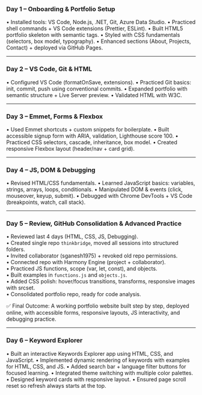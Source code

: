 ### Day 1 – Onboarding & Portfolio Setup

• Installed tools: VS Code, Node.js, .NET, Git, Azure Data Studio.
• Practiced shell commands + VS Code extensions (Prettier, ESLint).
• Built HTML5 portfolio skeleton with semantic tags.
• Styled with CSS fundamentals (selectors, box model, typography).
• Enhanced sections (About, Projects, Contact) + deployed via GitHub Pages.

---

### Day 2 – VS Code, Git & HTML

• Configured VS Code (formatOnSave, extensions).
• Practiced Git basics: init, commit, push using conventional commits.
• Expanded portfolio with semantic structure + Live Server preview.
• Validated HTML with W3C.

---

### Day 3 – Emmet, Forms & Flexbox

• Used Emmet shortcuts + custom snippets for boilerplate.
• Built accessible signup form with ARIA, validation, Lighthouse score 100.
• Practiced CSS selectors, cascade, inheritance, box model.
• Created responsive Flexbox layout (header/nav + card grid).

---

### Day 4 – JS, DOM & Debugging

• Revised HTML/CSS fundamentals.
• Learned JavaScript basics: variables, strings, arrays, loops, conditionals.
• Manipulated DOM & events (click, mouseover, keyup, submit).
• Debugged with Chrome DevTools + VS Code (breakpoints, watch, call stack).

---

### Day 5 – Review, GitHub Consolidation & Advanced Practice

• Reviewed last 4 days (HTML, CSS, JS, Debugging).  
• Created single repo `thinkbridge`, moved all sessions into structured folders.  
• Invited collaborator (sganesh1975) + revoked old repo permissions.  
• Connected repo with Harmony Engine (project + collaborator).  
• Practiced JS functions, scope (var, let, const), and objects.  
• Built examples in `functions.js` and `objects.js`.  
• Added CSS polish: hover/focus transitions, transforms, responsive images with srcset.  
• Consolidated portfolio repo, ready for code analysis.

✅ Final Outcome:
A working portfolio website built step by step, deployed online, with accessible forms, responsive layouts, JS interactivity, and debugging practice.

---

### Day 6 – Keyword Explorer

• Built an interactive Keywords Explorer app using HTML, CSS, and JavaScript.
• Implemented dynamic rendering of keywords with examples for HTML, CSS, and JS.
• Added search bar + language filter buttons for focused learning.
• Integrated theme switching with multiple color palettes.
• Designed keyword cards with responsive layout.
• Ensured page scroll reset so refresh always starts at the top.

